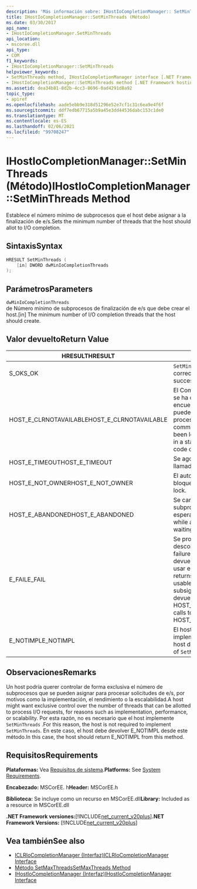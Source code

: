```yaml
---
description: 'Más información sobre: IHostIoCompletionManager:: SetMinThreads ((método)'
title: IHostIoCompletionManager::SetMinThreads (Método)
ms.date: 03/30/2017
api_name:
- IHostIoCompletionManager.SetMinThreads
api_location:
- mscoree.dll
api_type:
- COM
f1_keywords:
- IHostIoCompletionManager::SetMinThreads
helpviewer_keywords:
- SetMinThreads method, IHostIoCompletionManager interface [.NET Framework hosting]
- IHostIoCompletionManager::SetMinThreads method [.NET Framework hosting]
ms.assetid: dea34b81-8d2b-4cc3-8696-0ad4291d8a92
topic_type:
- apiref
ms.openlocfilehash: aade5ebb9e318d51296e52e7cf1c31c6ea9e4f6f
ms.sourcegitcommit: ddf7edb67715a5b9a45e3dd44536dabc153c1de0
ms.translationtype: MT
ms.contentlocale: es-ES
ms.lasthandoff: 02/06/2021
ms.locfileid: "99708247"
---
```

# <a name="ihostiocompletionmanagersetminthreads-method"></a><span data-ttu-id="3f56f-103">IHostIoCompletionManager::SetMinThreads (Método)</span><span class="sxs-lookup"><span data-stu-id="3f56f-103">IHostIoCompletionManager::SetMinThreads Method</span></span>

<span data-ttu-id="3f56f-104">Establece el número mínimo de subprocesos que el host debe asignar a la finalización de e/s.</span><span class="sxs-lookup"><span data-stu-id="3f56f-104">Sets the minimum number of threads that the host should allot to I/O completion.</span></span>  
  
## <a name="syntax"></a><span data-ttu-id="3f56f-105">Sintaxis</span><span class="sxs-lookup"><span data-stu-id="3f56f-105">Syntax</span></span>  
  
```cpp  
HRESULT SetMinThreads (  
    [in] DWORD dwMinIoCompletionThreads  
);  
```  
  
## <a name="parameters"></a><span data-ttu-id="3f56f-106">Parámetros</span><span class="sxs-lookup"><span data-stu-id="3f56f-106">Parameters</span></span>  

 `dwMinIoCompletionThreads`  
 <span data-ttu-id="3f56f-107">de Número mínimo de subprocesos de finalización de e/s que debe crear el host.</span><span class="sxs-lookup"><span data-stu-id="3f56f-107">[in] The minimum number of I/O completion threads that the host should create.</span></span>  
  
## <a name="return-value"></a><span data-ttu-id="3f56f-108">Valor devuelto</span><span class="sxs-lookup"><span data-stu-id="3f56f-108">Return Value</span></span>  
  
|<span data-ttu-id="3f56f-109">HRESULT</span><span class="sxs-lookup"><span data-stu-id="3f56f-109">HRESULT</span></span>|<span data-ttu-id="3f56f-110">Descripción</span><span class="sxs-lookup"><span data-stu-id="3f56f-110">Description</span></span>|  
|-------------|-----------------|  
|<span data-ttu-id="3f56f-111">S_OK</span><span class="sxs-lookup"><span data-stu-id="3f56f-111">S_OK</span></span>|<span data-ttu-id="3f56f-112">`SetMinThreads` se devolvió correctamente.</span><span class="sxs-lookup"><span data-stu-id="3f56f-112">`SetMinThreads` returned successfully.</span></span>|  
|<span data-ttu-id="3f56f-113">HOST_E_CLRNOTAVAILABLE</span><span class="sxs-lookup"><span data-stu-id="3f56f-113">HOST_E_CLRNOTAVAILABLE</span></span>|<span data-ttu-id="3f56f-114">El Common Language Runtime (CLR) no se ha cargado en un proceso o el CLR se encuentra en un estado en el que no puede ejecutar código administrado ni procesar la llamada correctamente.</span><span class="sxs-lookup"><span data-stu-id="3f56f-114">The common language runtime (CLR) has not been loaded into a process, or the CLR is in a state in which it cannot run managed code or process the call successfully.</span></span>|  
|<span data-ttu-id="3f56f-115">HOST_E_TIMEOUT</span><span class="sxs-lookup"><span data-stu-id="3f56f-115">HOST_E_TIMEOUT</span></span>|<span data-ttu-id="3f56f-116">Se agotó el tiempo de espera de la llamada.</span><span class="sxs-lookup"><span data-stu-id="3f56f-116">The call timed out.</span></span>|  
|<span data-ttu-id="3f56f-117">HOST_E_NOT_OWNER</span><span class="sxs-lookup"><span data-stu-id="3f56f-117">HOST_E_NOT_OWNER</span></span>|<span data-ttu-id="3f56f-118">El autor de la llamada no posee el bloqueo.</span><span class="sxs-lookup"><span data-stu-id="3f56f-118">The caller does not own the lock.</span></span>|  
|<span data-ttu-id="3f56f-119">HOST_E_ABANDONED</span><span class="sxs-lookup"><span data-stu-id="3f56f-119">HOST_E_ABANDONED</span></span>|<span data-ttu-id="3f56f-120">Se canceló un evento mientras un subproceso o fibra bloqueados estaba esperando en él.</span><span class="sxs-lookup"><span data-stu-id="3f56f-120">An event was canceled while a blocked thread or fiber was waiting on it.</span></span>|  
|<span data-ttu-id="3f56f-121">E_FAIL</span><span class="sxs-lookup"><span data-stu-id="3f56f-121">E_FAIL</span></span>|<span data-ttu-id="3f56f-122">Se produjo un error grave desconocido.</span><span class="sxs-lookup"><span data-stu-id="3f56f-122">An unknown catastrophic failure occurred.</span></span> <span data-ttu-id="3f56f-123">Cuando un método devuelve E_FAIL, CLR ya no se puede usar en el proceso.</span><span class="sxs-lookup"><span data-stu-id="3f56f-123">When a method returns E_FAIL, the CLR is no longer usable within the process.</span></span> <span data-ttu-id="3f56f-124">Las llamadas subsiguientes a métodos de hospedaje devuelven HOST_E_CLRNOTAVAILABLE.</span><span class="sxs-lookup"><span data-stu-id="3f56f-124">Subsequent calls to hosting methods return HOST_E_CLRNOTAVAILABLE.</span></span>|  
|<span data-ttu-id="3f56f-125">E_NOTIMPL</span><span class="sxs-lookup"><span data-stu-id="3f56f-125">E_NOTIMPL</span></span>|<span data-ttu-id="3f56f-126">El host no proporciona una implementación de `SetMinThreads` .</span><span class="sxs-lookup"><span data-stu-id="3f56f-126">The host does not provide an implementation of `SetMinThreads`.</span></span>|  
  
## <a name="remarks"></a><span data-ttu-id="3f56f-127">Observaciones</span><span class="sxs-lookup"><span data-stu-id="3f56f-127">Remarks</span></span>  

 <span data-ttu-id="3f56f-128">Un host podría querer controlar de forma exclusiva el número de subprocesos que se pueden asignar para procesar solicitudes de e/s, por motivos como la implementación, el rendimiento o la escalabilidad.</span><span class="sxs-lookup"><span data-stu-id="3f56f-128">A host might want exclusive control over the number of threads that can be allotted to process I/O requests, for reasons such as implementation, performance, or scalability.</span></span> <span data-ttu-id="3f56f-129">Por esta razón, no es necesario que el host implemente `SetMinThreads` .</span><span class="sxs-lookup"><span data-stu-id="3f56f-129">For this reason, the host is not required to implement `SetMinThreads`.</span></span> <span data-ttu-id="3f56f-130">En este caso, el host debe devolver E_NOTIMPL desde este método.</span><span class="sxs-lookup"><span data-stu-id="3f56f-130">In this case, the host should return E_NOTIMPL from this method.</span></span>  
  
## <a name="requirements"></a><span data-ttu-id="3f56f-131">Requisitos</span><span class="sxs-lookup"><span data-stu-id="3f56f-131">Requirements</span></span>  

 <span data-ttu-id="3f56f-132">**Plataformas:** Vea [Requisitos de sistema](../../get-started/system-requirements.md).</span><span class="sxs-lookup"><span data-stu-id="3f56f-132">**Platforms:** See [System Requirements](../../get-started/system-requirements.md).</span></span>  
  
 <span data-ttu-id="3f56f-133">**Encabezado:** MSCorEE. h</span><span class="sxs-lookup"><span data-stu-id="3f56f-133">**Header:** MSCorEE.h</span></span>  
  
 <span data-ttu-id="3f56f-134">**Biblioteca:** Se incluye como un recurso en MSCorEE.dll</span><span class="sxs-lookup"><span data-stu-id="3f56f-134">**Library:** Included as a resource in MSCorEE.dll</span></span>  
  
 <span data-ttu-id="3f56f-135">**.NET Framework versiones:**[!INCLUDE[net_current_v20plus](../../../../includes/net-current-v20plus-md.md)]</span><span class="sxs-lookup"><span data-stu-id="3f56f-135">**.NET Framework Versions:** [!INCLUDE[net_current_v20plus](../../../../includes/net-current-v20plus-md.md)]</span></span>  
  
## <a name="see-also"></a><span data-ttu-id="3f56f-136">Vea también</span><span class="sxs-lookup"><span data-stu-id="3f56f-136">See also</span></span>

- [<span data-ttu-id="3f56f-137">ICLRIoCompletionManager (Interfaz)</span><span class="sxs-lookup"><span data-stu-id="3f56f-137">ICLRIoCompletionManager Interface</span></span>](iclriocompletionmanager-interface.md)
- [<span data-ttu-id="3f56f-138">Método SetMaxThreads</span><span class="sxs-lookup"><span data-stu-id="3f56f-138">SetMaxThreads Method</span></span>](ihostiocompletionmanager-setmaxthreads-method.md)
- [<span data-ttu-id="3f56f-139">IHostIoCompletionManager (Interfaz)</span><span class="sxs-lookup"><span data-stu-id="3f56f-139">IHostIoCompletionManager Interface</span></span>](ihostiocompletionmanager-interface.md)

